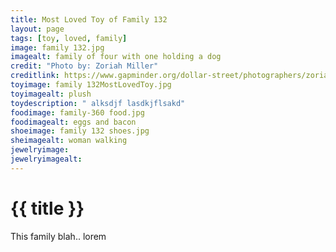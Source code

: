 ```yaml
---
title: Most Loved Toy of Family 132
layout: page
tags: [toy, loved, family]
image: family 132.jpg
imagealt: family of four with one holding a dog
credit: "Photo by: Zoriah Miller" 
creditlink: https://www.gapminder.org/dollar-street/photographers/zoriah-miller?
toyimage: family 132MostLovedToy.jpg
toyimagealt: plush
toydescription: " alksdjf lasdkjflsakd"
foodimage: family-360 food.jpg
foodimagealt: eggs and bacon
shoeimage: family 132 shoes.jpg
sheimagealt: woman walking
jewelryimage:
jewelryimagealt:
---
```


# {{ title }}

<div class="description">
This family blah.. lorem   
</div>